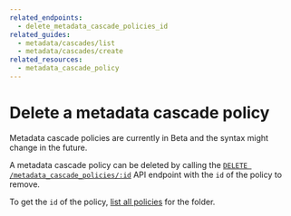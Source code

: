 ```yaml
---
related_endpoints:
  - delete_metadata_cascade_policies_id
related_guides:
  - metadata/cascades/list
  - metadata/cascades/create
related_resources: 
  - metadata_cascade_policy
---
```


# Delete a metadata cascade policy

<Message warning>
  Metadata cascade policies are currently in Beta and the syntax might change in
  the future.
</Metadata>

A metadata cascade policy can be deleted by calling the 
[`DELETE /metadata_cascade_policies/:id`][e_delete] API endpoint with the
`id` of the policy to remove.

<Samples id='delete_metadata_cascade_policies_id' />

<Message>

  To get the `id` of the policy,
  [list all policies][g_list_policies] for the folder.

</Message>

[e_delete]: e://delete_metadata_cascade_policies_id
[g_list_policies]: g://metadata/cascades/list
